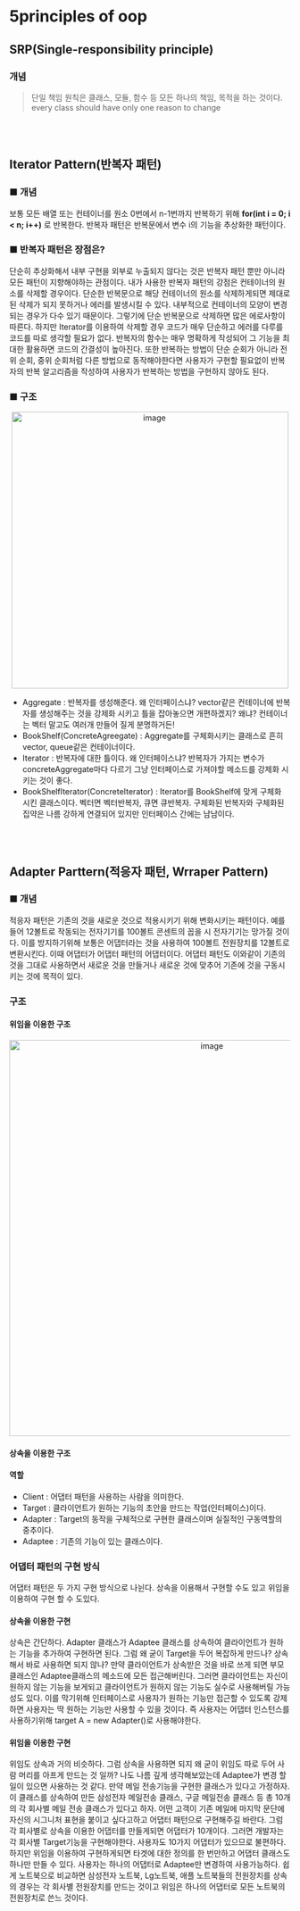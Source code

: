 # 5principles of oop

## SRP(Single-responsibility principle)

### 개념
>단일 책임 원칙은 클래스, 모듈, 함수 등 모든 하나의 책임, 목적을 하는 것이다.  
>every class should have only one reason to change


<br></br>
## Iterator Pattern(반복자 패턴)
### ■ 개념 
보통 모든 배열 또는 컨테이너를 원소 0번에서 n-1번까지 반복하기 위해 **for(int i = 0; i < n; i++)** 로 반복한다. 반복자 패턴은 반복문에서 변수 i의 기능을 추상화한 패턴이다. 

### ■ 반복자 패턴은 장점은?
단순히 추상화해서 내부 구현을 외부로 누출되지 않다는 것은 반복자 패턴 뿐만 아니라 모든 패턴이 지향해야하는 관점이다. 내가 사용한 반복자 패턴의 강점은 컨테이너의 원소를 삭제할 경우이다. 단순한 반복문으로 해당 컨테이너의 원소를 삭제하게되면 제대로된 삭제가 되지 못하거나 에러를 발생시킬 수 있다. 내부적으로 컨테이너의 모양이 변경되는 경우가 다수 있기 때문이다. 그렇기에 단순 반복문으로 삭제하면 많은 에로사항이 따른다. 하지만 Iterator를 이용하여 삭제할 경우 코드가 매우 단순하고 에러를 다루를 코드를 따로 생각할 필요가 없다. 반복자의 함수는 매우 명확하게 작성되어 그 기능을 최대한 활용하면 코드의 간결성이 높아진다. 또한 반복하는 방법이 단순 순회가 아니라 전위 순회, 중위 순회처럼 다른 방법으로 동작해야한다면 사용자가 구현할 필요없이 반복자의 반복 알고리즘을 작성하여 사용자가 반복하는 방법을 구현하지 않아도 된다.

### ■ 구조
<p align="center"><img width="496" alt="image" src="https://user-images.githubusercontent.com/56042451/209600598-80f43972-cb8f-4a85-92db-46522c09d3fb.png"></p> 

* Aggregate : 반복자를 생성해준다. 왜 인터페이스냐? vector같은 컨테이너에 반복자를 생성해주는 것을 강제화 시키고 틀을 잡아놓으면 개편하겠지? 왜냐? 컨테이너는 벡터 말고도 여러개 만들어 질게 분명하거든!
* BookShelf(ConcreteAgreegate) : Aggregate를 구체화시키는 클래스로 흔히 vector, queue같은 컨테이너이다.
* Iterator : 반복자에 대한 틀이다. 왜 인터페이스냐? 반복자가 가지는 변수가 concreteAggregate마다 다르기 그냥 인터페이스로 가져야할 메소드를 강제화 시키는 것이 좋다.
* BookShelfIterator(ConcreteIterator) : Iterator를 BookShelf에 맞게 구체화 시킨 클래스이다. 벡터면 벡터반복자, 큐면 큐반복자. 구체화된 반복자와 구체화된 집약은 나름 강하게 연결되어 있지만 인터페이스 간에는 남남이다.

<br></br>
## Adapter Parttern(적응자 패턴, Wrraper Pattern)
### ■ 개념
적응자 패턴은 기존의 것을 새로운 것으로 적용시키기 위해 변화시키는 패턴이다. 예를 들어 12볼트로 작동되는 전자기기를 100볼트 콘센트의 꼽을 시 전자기기는 망가질 것이다. 이를 방지하기위해 보통은 어댑터라는 것을 사용하여 100볼트 전원장치를 12볼트로 변환시킨다. 이때 어댑터가 어댑터 패턴의 어댑터이다. 어댑터 패턴도 이와같이 기존의 것을 그대로 사용하면서 새로운 것을 만들거나 새로운 것에 맞추어 기존에 것을 구동시키는 것에 목적이 있다. 

### 구조
#### 위임을 이용한 구조
<p align="center"><img width="710" alt="image" src="https://user-images.githubusercontent.com/56042451/209745221-579c2ba0-962e-4e21-8c13-6022a4d7fb20.png"></p>

#### 상속을 이용한 구조

#### 역할
* Client : 어댑터 패턴을 사용하는 사람을 의미한다.
* Target : 클라이언트가 원하는 기능의 초안을 만드는 작업(인터페이스)이다.
* Adapter : Target의 동작을 구체적으로 구현한 클래스이며 실질적인 구동역할의 중추이다.
* Adaptee : 기존의 기능이 있는 클래스이다.

### 어댑터 패턴의 구현 방식
어댑터 패턴은 두 가지 구현 방식으로 나뉜다. 상속을 이용해서 구현할 수도 있고 위임을 이용하여 구현 할 수 도있다.

#### 상속을 이용한 구현
상속은 간단하다. Adapter 클래스가 Adaptee 클래스를 상속하여 클라이언트가 원하는 기능을 추가하여 구현하면 된다. 그럼 왜 굳이 Target을 두어 복잡하게 만드나? 상속해서 바로 사용하면 되지 않나? 만약 클라이언트가 상속받은 것을 바로 쓰게 되면 부모 클래스인 Adaptee클래스의 메소드에 모든 접근해버린다. 그러면 클라이언트는 자신이 원하지 않는 기능을 보게되고 클라이언트가 원하지 않는 기능도 실수로 사용해버릴 가능성도 있다. 이를 막기위해 인터페이스로 사용자가 원하는 기능만 접근할 수 있도록 강제하면 사용자는 딱 원하는 기능만 사용할 수 있을 것이다. 즉 사용자는 어댑터 인스턴스를 사용하기위해 target A = new Adapter()로 사용해야한다. 

#### 위임을 이용한 구현
위임도 상속과 거의 비슷하다. 그럼 상속을 사용하면 되지 왜 굳이 위임도 따로 두어 사람 머리를 아프게 만드는 것 일까? 나도 나름 깊게 생각해보았는데 Adaptee가 변경 할 일이 있으면 사용하는 것 같다. 만약 메일 전송기능을 구현한 클래스가 있다고 가정하자. 이 클래스를 상속하여 만든 삼성전자 메일전송 클래스, 구글 메일전송 클래스 등 총 10개의 각 회사별 메일 전송 클래스가 있다고 하자. 어떤 고객이 기존 메일에 마지막 문단에 자신의 시그니처 표현을 붙이고 싶다고하고 어댑터 패턴으로 구현해주길 바란다. 그럼 각 회사별로 상속을 이용한 어댑터를 만들게되면 어댑터가 10개이다. 그러면 개발자는 각 회사별 Target기능을 구현해야한다. 사용자도 10가지 어댑터가 있으므로 불편하다. 하지만 위임을 이용하여 구현하게되면 타겟에 대한 정의를 한 번만하고 어댑터 클래스도 하나만 만들 수 있다. 사용자는 하나의 어댑터로 Adaptee만 변경하여 사용가능하다. 쉽게 노트북으로 비교하면 삼성전자 노트북, Lg노트북, 애플 노트북들의 전원장치를 상속의 경우는 각 회사별 전원장치를 만드는 것이고 위임은 하나의 어댑터로 모든 노트북의 전원장치로 쓴느 것이다.  




